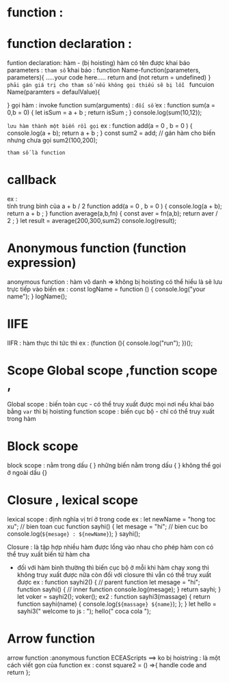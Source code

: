 # function : 
# function declaration : 
  funtion declaration: hàm - (bị hoisting) hàm có tên được khai báo
  parameters : ` tham số `
  khai báo : function Name-function(parameters, parameters){
    .....your code here.....
    return and (not return = undefined)
  } 
  `phải gán giá trị cho tham số nếu không gọi thiếu sẽ bị lỗi `
  funcuion Name(paramters = defaulValue){

  }
  gọi hàm : invoke function sum(arguments) : ` đối số `
  ex : 
  function sum(a = 0,b = 0) {
  let isSum = a + b ;
  return isSum ;
  } 
  console.log(sum(10,12));

  ` lưu hàm thành một biến rồi gọi `
  ex :
  function add(a = 0 , b = 0 ) {
  console.log(a + b);
  return a + b ;
  }
  const sum2 = add; // gán hàm cho biến nhưng chưa gọi
  sum2(100,200);
  
 ` tham số là function `
# callback 
  ex :  
  tính trung bình của a + b / 2
  function add(a = 0 , b = 0 ) {
  console.log(a + b);
  return a + b ;
  }
  function average(a,b,fn) {
  const aver = fn(a,b);
  return aver / 2 ;
  }
  let result = average(200,300,sum2)
  console.log(result);
# Anonymous function (function expression) 
  anonymous function : hàm vô danh => không bị hoisting 
  có thể hiểu là sẽ lưu trực tiếp vào biến
  ex : 
  const logName = function () {
  console.log("your name");
  }
  logName();
# IIFE 
  IIFR : hàm thực thi tức thì 
  ex : 
  (function (){
  console.log("run");
  })();
# Scope Global scope ,function scope , 
  Global scope : biến toàn cục - có thể truy xuất được mọi nơi
  nếu khai báo bằng `var` thì bị hoisting 
  function scope : biến cục bộ  - chỉ có thể truy xuất trong hàm 
# Block scope 
  block scope : nằm trong dấu { } những biến nằm trong dấu { } không thể gọi ở ngoài dấu {}
#  Closure , lexical scope 
  lexical scope : định nghĩa vị trí ở trong code 
  ex : 
  let newName = "hong toc xu"; // bien toan cuc
  function sayhi() {
    let mesage = "hi"; // bien cuc bo
    console.log(`${mesage} : ${newName}`);
  }
  sayhi();
  
  Closure : là tập hợp nhiều hàm được lồng vào nhau cho phép hàm con có thể truy xuất biến từ hàm cha 
  - đối với hàm bình thường thì biến cục bộ ở mỗi khi hàm chạy xong thì không truy xuất được nữa 
  còn đối với closure thì vẫn có thể truy xuất được
  ex : 
  function sayhi2() { // parent function
  let mesage = "hi"; 
  function sayhi() { // inner function
    console.log(mesage);
  }
  return sayhi;
  }
  let voker = sayhi2();
  voker();
  ex2 :
  function sayhi3(massage) {
  return function sayhi(name) {
    console.log(`${massage} ${name}`);
  };
  }
  let hello = sayhi3(" welcome to js : ");
  hello(" coca cola ");
# Arrow function 
  arrow function :anonymous function ECEAScripts ==> ko bị hoistring
  : là một cách viết gọn của function 
  ex : 
  const square2 = () =>{ 
    handle code and return 
  }; 